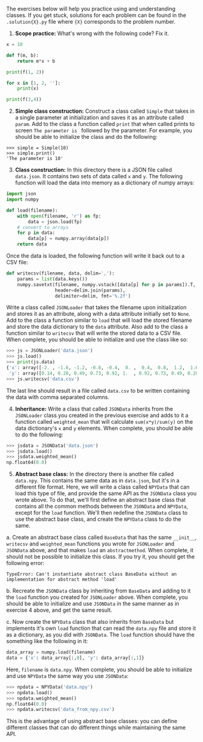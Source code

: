 The exercises below will help you practice using and understanding classes. If you get stuck, solutions for each problem can be found in the `.solution{X}.py` file where `{X}` corresponds to the problem number.

1. **Scope practice:** What's wrong with the following code? Fix it.

```python
x = 10

def f(m, b):
    return m*x + b

print(f(1, 2))

for x in [1, 2, '']:
    print(x)

print(f(3,4))
```

2. **Simple class construction:** Construct a class called `Simple` that takes in a single parameter at initialization and saves it as an attribute called `param`. Add to the class a function called `print` that when called prints to screen `The parameter is ` followed by the parameter. For example, you should be able to initialize the class and do the following:
```
>>> simple = Simple(10)
>>> simple.print()
'The parameter is 10'
```

3. **Class construction:** In this directory there is a JSON file called `data.json`. It contains two sets of data called `x` and `y`. The following function will load the data into memory as a dictionary of numpy arrays:
```python
import json
import numpy

def load(filename):
    with open(filename, 'r') as fp:
        data = json.load(fp)
    # convert to arrays
    for p in data:
        data[p] = numpy.array(data[p])
    return data
```

Once the data is loaded, the following function will write it back out to a CSV file:
```python
def writecsv(filename, data, delim=','):
    params = list(data.keys())
    numpy.savetxt(filename, numpy.vstack([data[p] for p in params]).T,
                  header=delim.join(params),
                  delimiter=delim, fmt='%.2f') 
```

Write a class called `JSONLoader` that takes the filename upon initialization and stores it as an attribute, along with a data attribute initially set to `None`. Add to the class a function similar to `load` that will load the stored filename and store the data dictionary to the `data` attribute. Also add to the class a function similar to `writecsv` that will write the stored data to a CSV file. When complete, you should be able to initialize and use the class like so:

```python
>>> js = JSONLoader('data.json')
>>> js.load()
>>> print(js.data)
{'x': array([-2. , -1.6, -1.2, -0.8, -0.4,  0. ,  0.4,  0.8,  1.2,  1.6]),
 'y': array([0.14, 0.28, 0.49, 0.73, 0.92, 1.  , 0.92, 0.73, 0.49, 0.28])}
>>> js.writecsv('data.csv')
```
The last line should result in a file called `data.csv` to be written containing the data with comma separated columns.

4. **Inheritance:** Write a class that called `JSONData` inherits from the `JSONLoader` class you created in the previous exercise and adds to it a function called `weighted_mean` that will calculate `sum(x*y)/sum(y)` on the data dictionary's `x` and `y` elements. When complete, you should be able to do the following:
```python
>>> jsdata = JSONData('data.json')
>>> jsdata.load()
>>> jsdata.weighted_mean()
np.float64(0.0)
```

5. **Abstract base class:** In the directory there is another file called `data.npy`. This contains the same data as in `data.json`, but it's in a different file format. Here, we will write a class called `NPYData` that can load this type of file, and provide the same API as the `JSONData` class you wrote above. To do that, we'll first define an abstract base class that contains all the common methods between the `JSONData` and `NPYData`, except for the `load` function. We'll then redefine the `JSONData` class to use the abstract base class, and create the `NPYData` class to do the same.

a. Create an abstract base class called `BaseData` that has the same `__init__`, `writecsv` and `weighted_mean` functions you wrote for `JSONLoader` and `JSONData` above, and that makes `load` an `abstractmethod`. When complete, it should not be possible to initialize this class. If you try it, you should get the following error:
```
TypeError: Can't instantiate abstract class BaseData without an implementation for abstract method 'load'
```

b. Recreate the `JSONData` class by inheriting from `BaseData` and adding to it the `load` function you created for `JSONLoader` above. When complete, you should be able to initialize and use `JSONData` in the same manner as in exercise 4 above, and get the same result.

c. Now create the `NPYData` class that also inherits from `BaseData` but implements it's own `load` function that can read the `data.npy` file and store it as a dictionary, as you did with `JSONData`. The `load` function should have the something like the following in it:
```python
data_array = numpy.load(filename)
data = {'x': data_array[:,0], 'y': data_array[:,1]}
```
Here, `filename` is `data.npy`. When complete, you should be able to initialize and use `NPYData` the same way you use `JSONData`:
```python
>>> npdata = NPYData('data.npy')
>>> npdata.load()
>>> npdata.weighted_mean()
np.float64(0.0)
>>> npdata.writecsv('data_from_npy.csv')
```
This is the advantage of using abstract base classes: you can define different classes that can do different things while maintaining the same API.
